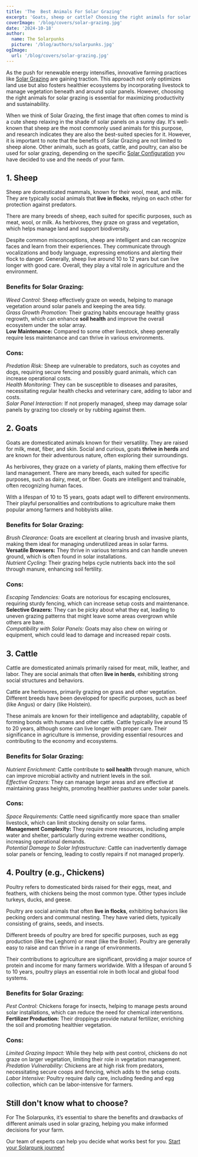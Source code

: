 ```yaml
---
title: 'The  Best Animals For Solar Grazing'
excerpt: 'Goats, sheep or cattle? Choosing the right animals for solar grazing is crucial for land productivity. In this post, we’ll explore these options and their benefits for sustainable farming.'
coverImage: '/blog/covers/solar-grazing.jpg'
date: '2024-10-18'
author:
  name: The Solarpunks
  picture: '/blog/authors/solarpunks.jpg'
ogImage:
  url: '/blog/covers/solar-grazing.jpg'
---
```


As the push for renewable energy intensifies, innovative farming practices like [Solar Grazing](/en/blog/agrivoltaics-categories) are gaining traction. This approach not only optimizes land use but also fosters healthier ecosystems by incorporating livestock to manage vegetation beneath and around solar panels. However, choosing the right animals for solar grazing is essential for maximizing productivity and sustainability.

When we think of Solar Grazing, the first image that often comes to mind is a cute sheep relaxing in the shade of solar panels on a sunny day. It's well-known that sheep are the most commonly used animals for this purpose, and research indicates they are also the best-suited species for it. However, it is important to note that the benefits of Solar Grazing are not limited to sheep alone. Other animals, such as goats, cattle, and poultry, can also be used for solar grazing, depending on the specific [Solar Configuration](/en/blog/solar-configurations) you have decided to use and the needs of your farm.

## 1. Sheep

Sheep are domesticated mammals, known for their wool, meat, and milk. They
are typically social animals that **live in flocks**, relying on each other for protection against predators.

There are many breeds of sheep, each suited for specific purposes, such as meat, wool, or milk. As herbivores, they graze on grass and vegetation, which helps manage land and support biodiversity.

Despite common misconceptions, sheep are intelligent and can recognize faces and learn from their experiences. They communicate through vocalizations and body language, expressing emotions and alerting their flock to danger. Generally, sheep live around 10 to 12 years but can live longer with good care. Overall, they play a vital role in agriculture and the environment.

### Benefits for Solar Grazing:

_Weed Control:_ Sheep effectively graze on weeds, helping to manage vegetation around solar panels and keeping the area tidy. \
_Grass Growth Promotion:_ Their grazing habits encourage healthy grass regrowth, which can enhance **soil health** and improve the overall ecosystem under the solar array. \
**Low Maintenance:** Compared to some other livestock, sheep generally require less maintenance and can thrive in various environments.

### Cons:

_Predation Risk:_ Sheep are vulnerable to predators, such as coyotes and dogs, requiring secure fencing and possibly guard animals, which can increase operational costs. \
_Health Monitoring:_ They can be susceptible to diseases and parasites, necessitating regular health checks and veterinary care, adding to labor and costs. \
_Solar Panel Interaction:_ If not properly managed, sheep may damage solar panels by grazing too closely or by rubbing against them.

## 2. Goats

Goats are domesticated animals known for their versatility. They are raised for milk, meat, fiber, and skin. Social and curious, goats **thrive in herds** and are known for their adventurous nature, often exploring their surroundings.

As herbivores, they graze on a variety of plants, making them effective for land management. There are many breeds, each suited for specific purposes, such as dairy, meat, or fiber. Goats are intelligent and trainable, often recognizing human faces.

With a lifespan of 10 to 15 years, goats adapt well to different environments. Their playful personalities and contributions to agriculture make them popular among farmers and hobbyists alike.

### Benefits for Solar Grazing:

_Brush Clearance:_ Goats are excellent at clearing brush and invasive plants, making them ideal for managing underutilized areas in solar farms. \
**Versatile Browsers:** They thrive in various terrains and can handle uneven ground, which is often found in solar installations. \
_Nutrient Cycling:_ Their grazing helps cycle nutrients back into the soil through manure, enhancing soil fertility.

### Cons:

_Escaping Tendencies:_ Goats are notorious for escaping enclosures, requiring sturdy fencing, which can increase setup costs and maintenance. \
**Selective Grazers:** They can be picky about what they eat, leading to uneven grazing patterns that might leave some areas overgrown while others are bare. \
_Compatibility with Solar Panels:_ Goats may also chew on wiring or equipment, which could lead to damage and increased repair costs.

## 3. Cattle

Cattle are domesticated animals primarily raised for meat, milk, leather, and labor. They are social animals that often **live in herds**, exhibiting strong social structures and behaviors.

Cattle are herbivores, primarily grazing on grass and other vegetation. Different breeds have been developed for specific purposes, such as beef (like Angus) or dairy (like Holstein).

These animals are known for their intelligence and adaptability, capable of forming bonds with humans and other cattle. Cattle typically live around 15 to 20 years, although some can live longer with proper care. Their significance in agriculture is immense, providing essential resources and contributing to the economy and ecosystems.

### Benefits for Solar Grazing:

_Nutrient Enrichment:_ Cattle contribute to **soil health** through manure, which can improve microbial activity and nutrient levels in the soil. \
_Effective Grazers:_ They can manage larger areas and are effective at maintaining grass heights, promoting healthier pastures under solar panels.

### Cons:

_Space Requirements:_ Cattle need significantly more space than smaller livestock, which can limit stocking density on solar farms. \
**Management Complexity:** They require more resources, including ample water and shelter, particularly during extreme weather conditions, increasing operational demands. \
_Potential Damage to Solar Infrastructure:_ Cattle can inadvertently damage solar panels or fencing, leading to costly repairs if not managed properly.

## 4. Poultry (e.g., Chickens)

Poultry refers to domesticated birds raised for their eggs, meat, and feathers, with chickens being the most common type. Other types include turkeys, ducks, and geese.

Poultry are social animals that often **live in flocks**, exhibiting behaviors like pecking orders and communal nesting. They have varied diets, typically consisting of grains, seeds, and insects.

Different breeds of poultry are bred for specific purposes, such as egg production (like the Leghorn) or meat (like the Broiler). Poultry are generally easy to raise and can thrive in a range of environments.

Their contributions to agriculture are significant, providing a major source of protein and income for many farmers worldwide. With a lifespan of around 5 to 10 years, poultry plays an essential role in both local and global food systems.

### Benefits for Solar Grazing:

_Pest Control:_ Chickens forage for insects, helping to manage pests around solar installations, which can reduce the need for chemical interventions. \
**Fertilizer Production:** Their droppings provide natural fertilizer, enriching the soil and promoting healthier vegetation.

### Cons:

_Limited Grazing Impact:_ While they help with pest control, chickens do not graze on larger vegetation, limiting their role in vegetation management. \
_Predation Vulnerability:_ Chickens are at high risk from predators, necessitating secure coops and fencing, which adds to the setup costs. \
_Labor Intensive:_ Poultry require daily care, including feeding and egg collection, which can be labor-intensive for farmers.

## Still don't know what to choose?

For The Solarpunks, it’s essential to share the benefits and drawbacks of different animals used in solar grazing, helping you make informed decisions for your farm.

Our team of experts can help you decide what works best for you. [Start your Solarpunk journey!](/onboarding)

